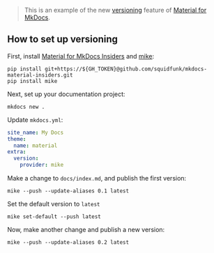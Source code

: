 > This is an example of the new [versioning][1] feature of
[Material for MkDocs][2].

  [1]: https://squidfunk.github.io/mkdocs-material/setup/setting-up-versioning/
  [2]: https://squidfunk.github.io/mkdocs-material/

## How to set up versioning

First, install [Material for MkDocs Insiders][3] and [mike][4]:

```
pip install git+https://${GH_TOKEN}@github.com/squidfunk/mkdocs-material-insiders.git
pip install mike
```

  [3]: https://squidfunk.github.io/mkdocs-material/insiders/
  [4]: https://github.com/jimporter/mike

Next, set up your documentation project:

```
mkdocs new .
```

Update `mkdocs.yml`:

``` yaml
site_name: My Docs
theme:
  name: material
extra:
  version:
    provider: mike
```

Make a change to `docs/index.md`, and publish the first version:

```
mike --push --update-aliases 0.1 latest
```

Set the default version to `latest`

```
mike set-default --push latest
```

Now, make another change and publish a new version:

```
mike --push --update-aliases 0.2 latest
```
